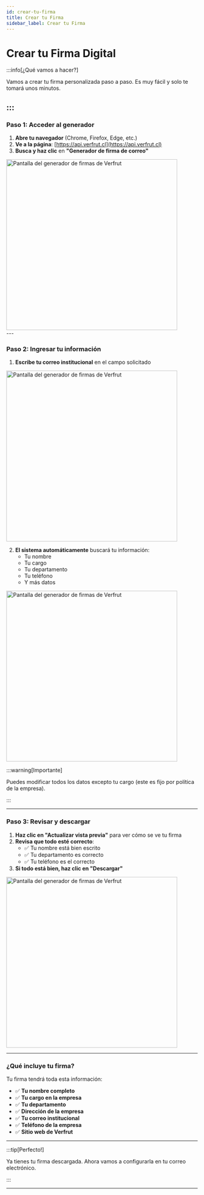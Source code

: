 ```yaml
---
id: crear-tu-firma
title: Crear tu Firma
sidebar_label: Crear tu Firma
---
```

# Crear tu Firma Digital

:::info[¿Qué vamos a hacer?]

Vamos a crear tu firma personalizada paso a paso. Es muy fácil y solo te tomará unos minutos.

:::
---


### Paso 1: Acceder al generador



1. **Abre tu navegador** (Chrome, Firefox, Edge, etc.)
2. **Ve a la página**: [https://api.verfrut.cl](https://api.verfrut.cl)
3. **Busca y haz clic** en **"Generador de firma de correo"**


<div align="left" >
  <img src="/img/firmas/generador-link.png" alt="Pantalla del generador de firmas de Verfrut" width="450"/>
</div>
---

### Paso 2: Ingresar tu información

1. **Escribe tu correo institucional** en el campo solicitado
<div align="left" >
  <img src="/img/firmas/generador-select.png" alt="Pantalla del generador de firmas de Verfrut" width="450"/>
</div>

2. **El sistema automáticamente** buscará tu información:
   - Tu nombre
   - Tu cargo
   - Tu departamento
   - Tu teléfono
   - Y más datos

<div align="left" >
  <img src="/img/firmas/generador-datos.png" alt="Pantalla del generador de firmas de Verfrut" width="450"/>
</div>

:::warning[Importante]

Puedes modificar todos los datos excepto tu cargo (este es fijo por política de la empresa).

:::


---

### Paso 3: Revisar y descargar

1. **Haz clic en "Actualizar vista previa"** para ver cómo se ve tu firma
2. **Revisa que todo esté correcto**:
   - ✅ Tu nombre está bien escrito
   - ✅ Tu departamento es correcto
   - ✅ Tu teléfono es el correcto
3. **Si todo está bien, haz clic en "Descargar"**

<div align="left" >
  <img src="/img/firmas/generador-descargar.png" alt="Pantalla del generador de firmas de Verfrut" width="450"/>
</div>

---

### ¿Qué incluye tu firma?

Tu firma tendrá toda esta información:

- ✅ **Tu nombre completo**
- ✅ **Tu cargo en la empresa**
- ✅ **Tu departamento**
- ✅ **Dirección de la empresa**
- ✅ **Tu correo institucional**
- ✅ **Teléfono de la empresa**
- ✅ **Sitio web de Verfrut**

---

:::tip[Perfecto!]

Ya tienes tu firma descargada. Ahora vamos a configurarla en tu correo electrónico.

:::


---
